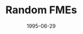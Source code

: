 ---
slug: "shadow"
title: "Random FMEs"
authors: 
    - "Shadow"
date: 1995-06-29
filename: "shadow.zip"
component_type: "fme"
cover: "tentacle.png"
description: "Random FMEs, including a couple R2 droids, some plants, and a toilet."
---